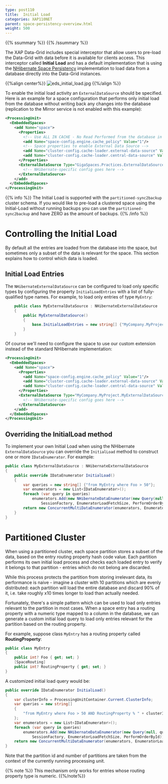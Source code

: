 ```yaml
---
type: post110
title:  Initial Load
categories: XAP110NET
parent: space-persistency-overview.html
weight: 500
---
```


{{% ssummary  %}} {{% /ssummary %}}

The XAP Data-Grid includes special interceptor that allow users to pre-load the Data-Grid with data before it is available for clients access. This interceptor called **Initial Load** and has a default implementation that is using the [NHibernate Space Persistency](./hibernate-space-persistency.html) implementation to load data from a database directly into the Data-Grid instances.

{{%align center%}}
![eds_initial_load.jpg](/attachment_files/eds_initial_load.jpg)
{{%/align  %}}

To enable the initial load activity an `ExternalDataSource` should be specified. Here is an example for a space configuration that performs only initial load from the database without writing back any changes into the database (replication to the Mirror service is not enabled with this example):


```xml
<ProcessingUnit>
  <EmbeddedSpaces>
    <add Name="space">
      <Properties>
		<!-- Use ALL IN CACHE - No Read Performed from the database in lazy manner -->
        <add Name="space-config.engine.cache_policy" Value="1"/>
	    <!-- Space properties to enable External Data Source -->
        <add Name="cluster-config.cache-loader.external-data-source" Value="true"/>
        <add Name="cluster-config.cache-loader.central-data-source" Value="true"/>
      </Properties>
      <ExternalDataSource Type="GigaSpaces.Practices.ExternalDataSource.NHibernate.NHibernateExternalDataSource" Usage="ReadOnly">
        <!-- NHibernate-specific config goes here -->
      </ExternalDataSource>
    </add>
  </EmbeddedSpaces>
</ProcessingUnit>
```

{{% info %}}
The Initial Load is supported with the `partitioned-sync2backup` cluster schema. If you would like to pre-load a clustered space using the Initial-Load without running backups you can use the `partitioned-sync2backup` and have ZERO as the amount of backups.
{{% /info %}}

# Controlling the Initial Load

By default all the entries are loaded from the database into the space, but sometimes only a subset of the data is relevant for the space. This section explains how to control which data is loaded.

## Initial Load Entries

The `NHibernateExternalDataSource` can be configured to load only specific types by configuring the property `InitialLoadEntries` with a list of fully-qualified type names. For example, to load only entries of type `MyEntry`:


```csharp
	public class MyExternalDataSource : NHibernateExternalDataSource
	{
		public MyExternalDataSource()
		{
			base.InitialLoadEntries = new string[] {"MyCompany.MyProject.MyEntry"};
		}
	}
```

Of course we'll need to configure the space to use our custom extension instead of the standard NHibernate implementation:


```xml
<ProcessingUnit>
  <EmbeddedSpaces>
    <add Name="space">
      <Properties>
        <add Name="space-config.engine.cache_policy" Value="1"/>
        <add Name="cluster-config.cache-loader.external-data-source" Value="true"/>
        <add Name="cluster-config.cache-loader.central-data-source" Value="true"/>
      </Properties>
      <ExternalDataSource Type="MyCompany.MyProject.MyExternalDataSource" Usage="ReadOnly">
        <!-- NHibernate-specific config goes here -->
      </ExternalDataSource>
    </add>
  </EmbeddedSpaces>
</ProcessingUnit>
```

## Overriding the InitialLoad method

To implement your own Initial Load when using the NHibernate `ExternalDataSource` you can override the `InitialLoad` method to construct one or more `IDataEnumerator`. For example:


```csharp
public class MyExternalDataSource : NHibernateExternalDataSource
{
    public override IDataEnumerator InitialLoad()
	{
		var queries = new string[] {"from MyEntry where Foo > 50"};
		var enumerators = new List<IDataEnumerator>();
		foreach (var query in queries)
			enumerators.Add(new NHibernateDataEnumerator(new Query(null, query), 
				SessionFactory, EnumeratorLoadFetchSize, PerformOrderById));
		return new ConcurrentMultiDataEnumerator(enumerators, EnumeratorLoadFetchSize, InitialLoadThreadPoolSize);
    }
}
```

# Partitioned Cluster

When using a partitioned cluster, each space partition stores a subset of the data, based on the entry routing property hash code value. Each partition performs its own initial load process and checks each loaded entry to verify it belongs to that partition - entries which do not belong are discarded.

While this process protects the partition from storing irrelevant data, its performance is naive - imagine a cluster with 10 partitions which are evenly distributed: each partition will load the entire database and discard 90% of it, i.e. take roughly x10 times longer to load than actually needed. 

Fortunately, there's a simple pattern which can be used to load only entries relevant to the partition in most cases. When a space entry has a routing property with a numeric type mapped to a column in the database, we can generate a custom initial load query to load only entries relevant for the partition based on the routing property. 

For example, suppose class `MyEntry` has a routing property called **RoutingProperty**:


```csharp
public class MyEntry
{
	public int? Foo { get; set; }
	[SpaceRouting]
	public int? RoutingProperty { get; set; } 
}
```

A customized initial load query would be:


```csharp
public override IDataEnumerator InitialLoad()
{
	var clusterInfo = ProcessingUnitContainer.Current.ClusterInfo;
	var queries = new string[]
	{
		"from MyEntry where Foo > 50 AND RoutingProperty % " + clusterInfo.NumberOfInstances + " = " + (clusterInfo.InstanceId -1)
	};
	var enumerators = new List<IDataEnumerator>();
	foreach (var query in queries)
		enumerators.Add(new NHibernateDataEnumerator(new Query(null, query), 
			SessionFactory, EnumeratorLoadFetchSize, PerformOrderById));
	return new ConcurrentMultiDataEnumerator(enumerators, EnumeratorLoadFetchSize, InitialLoadThreadPoolSize);
}
```

Note that the partition id and number of partitions are taken from the context of the currently running processing unit.

{{% note %}}
This mechanism only works for entries whose routing property type is numeric.
{{%/note%}}
